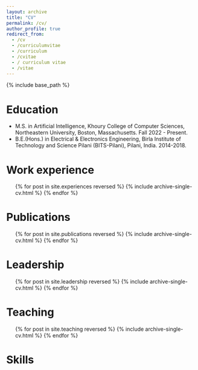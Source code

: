 ```yaml
---
layout: archive
title: "CV"
permalink: /cv/
author_profile: true
redirect_from:
  - /cv
  - /curriculumvitae
  - /curriculum
  - /cvitae
  - / curriculum vitae
  - /vitae
---
```


{% include base_path %}

Education
======
* M.S. in Artificial Intelligence, Khoury College of Computer Sciences, Northeastern University, Boston, Massachusetts. Fall 2022 - Present.
* B.E.(Hons.) in Electrical & Electronics Engineering, Birla Institute of Technology and Science Pilani (BITS-Pilani), Pilani, India. 2014-2018.

Work experience
======
  <ul>{% for post in site.experiences reversed %}
    {% include archive-single-cv.html %}
  {% endfor %}</ul>

<!-- Work experience
======
* Jul 2023 - Jan 2024: Machine Learning Engineer Intern at [Sway AI](https://sway-ai.com/), Boston
  * **Co-op Summary:** Responsible for developing well-designed, scalable implementations, validating and deploying Machine Learning/ Deep Learning models in Python using AWS SageMaker, Airflow, MetaFlow/KubeFlow, etc. for various problems in Big-data.
* Apr 2022 - July 2022: Control Specialist at [BNY Mellon](), Pune
  * **Job Summary:** Responsible for developing the control analytics reports to senior risk management executives at global level and region level i.e. APAC, AMER and EMEA regions. 
* Jul 2018 - March 2022: Data Scientist at [UBS](https://www.ubs.com/), Pune
  * **Job Summary:** Responsible for developing metrics (KPIs) and data-driven interactive insights dashboards for senior management members in the global markets under Investment Banking (IB) division.
* Jul 2017 - Dec 2017: Validation internship at [Nvidia](https://www.nvidia.com/en-in/), Bangalore
  * **Internship Summary:** Validation of hardware architecture to be ARM Compliant.
* Jun 2016 - Jul 2016: IoT application development at [PensioTech Pvt. Ltd](https://in.linkedin.com/company/pensio-software-technologies-pvt-ltd), Hyderabad
  * **Internship Summary:** Development of remote monitoring system for transformers.
   -->
    
Publications
======
  <ul>{% for post in site.publications reversed %}
    {% include archive-single-cv.html %}
  {% endfor %}</ul>

Leadership
======
  <ul>{% for post in site.leadership reversed %}
    {% include archive-single-cv.html %}
  {% endfor %}</ul>
 
Teaching
======
  <ul>{% for post in site.teaching reversed %}
    {% include archive-single-cv.html %}
  {% endfor %}</ul>

Skills
==========
[//]: # (## Programming Languages)

[//]: # (Python ![Python logo]&#40;images/languages/Python-logo.png 9x9&#41;)

[//]: # (SQL ![SQL Logo]&#40;images/languages/Sql_data_base_with_logo.png 9x9&#41;,)

[//]: # (Apache Spark ![Apache Spark]&#40;images/languages/Apache_Spark-logo.png 9x9&#41;)

[//]: # (Java ![Java Logo]&#40;images/languages/java-logo.png 9x9&#41;,)

[//]: # ()
[//]: # ()
[//]: # (Skills )

[//]: # (======)

[//]: # (* Business Intelligence)

[//]: # (  * Oracle Database)

[//]: # (  * Alteryx &#40;Advanced certified&#41;)

[//]: # (  * Tableau)

[//]: # (* Artificial Intelligence)

[//]: # (    * Deep neural networks)

[//]: # (    * Tensorflow and keras)

[//]: # (    * Machine learning)

[//]: # (* Cloud and Big data)

[//]: # (    * Microsoft Azure &#40;AI-900, DP-900, AZ-900 certified&#41;)

[//]: # (    * Apache Spark)
